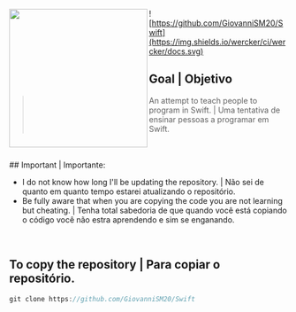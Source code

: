 <img
src="https://static1.squarespace.com/static/529d23d2e4b0c7dd8c183826/t/54335953e4b0b2ef9c4fa349/1412651348253/512.png" align="left" width="250px" height="250px"/>

![https://github.com/GiovanniSM20/Swift](https://img.shields.io/wercker/ci/wercker/docs.svg)

## Goal | Objetivo
> An attempt to teach people to program in Swift. | Uma tentativa de ensinar pessoas a programar em Swift.

<br/>

<br/>
## Important | Importante:

- I do not know how long I'll be updating the repository. | Não sei de quanto em quanto tempo estarei atualizando o repositório.
 - Be fully aware that when you are copying the code you are not learning but cheating. | Tenha total sabedoria de que quando você está copiando o código você não estra aprendendo e sim se enganando.

<br/>

## To copy the repository | Para copiar o repositório.

```Swift
git clone https://github.com/GiovanniSM20/Swift
```
